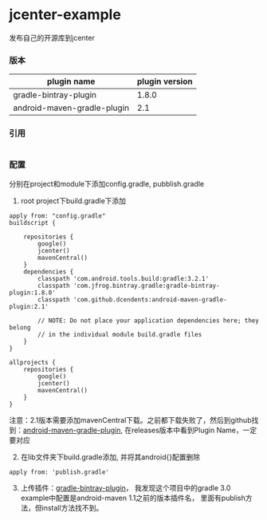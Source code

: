 # jcenter-example
发布自己的开源库到jcenter

### 版本

| plugin name                 | plugin version |
| --------------------------- | -------------- |
| gradle-bintray-plugin       | 1.8.0          |
| android-maven-gradle-plugin | 2.1            |

### 引用

```

```



### 配置

分别在project和module下添加config.gradle, pubblish.gradle

1. root project下build.gradle下添加

```
apply from: "config.gradle"
buildscript {
    
    repositories {
        google()
        jcenter()
        mavenCentral()
    }
    dependencies {
        classpath 'com.android.tools.build:gradle:3.2.1'
        classpath 'com.jfrog.bintray.gradle:gradle-bintray-plugin:1.8.0'
        classpath 'com.github.dcendents:android-maven-gradle-plugin:2.1'

        // NOTE: Do not place your application dependencies here; they belong
        // in the individual module build.gradle files
    }
}

allprojects {
    repositories {
        google()
        jcenter()
        mavenCentral()
    }
}
```

注意：2.1版本需要添加mavenCentral下载。之前都下载失败了，然后到github找到：[android-maven-gradle-plugin](https://github.com/dcendents/android-maven-gradle-plugin), 在releases版本中看到Plugin Name，一定要对应

2. 在lib文件夹下build.gradle添加, 并将其android{}配置删除

```
apply from: 'publish.gradle'
```



3. 上传插件：[gradle-bintray-plugin](https://github.com/bintray/gradle-bintray-plugin)， 我发现这个项目中的gradle 3.0 example中配置是android-maven 1.1之前的版本插件名， 里面有publish方法，但install方法找不到。



